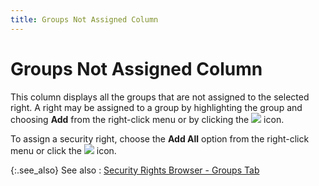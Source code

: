 ```yaml
---
title: Groups Not Assigned Column
---
```


# Groups Not Assigned Column


This column displays all the groups that are not assigned to the selected  right. A right may be assigned to a group by highlighting the group and  choosing **Add** from the right-click  menu or by clicking the ![]({{site.sc_baseurl}}/img/setup_move_left.gif) icon.


To assign a security right, choose the **Add 
 All** option from the right-click menu or click the ![]({{site.sc_baseurl}}/img/setup_moveall_left.gif) icon.


{:.see_also}
See also
: [Security  Rights Browser - Groups Tab]({{site.sc_baseurl}}/misc/security_rights_groups_dialog_box.html)
